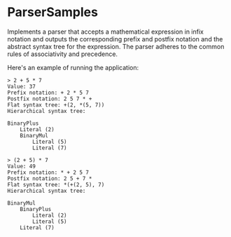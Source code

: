 ParserSamples
=============

Implements a parser that accepts a mathematical expression in infix notation and
outputs the corresponding prefix and postfix notation and the abstract syntax tree
for the expression. The parser adheres to the common rules of associativity and 
precedence.

Here's an example of running the application:

	> 2 + 5 * 7
	Value: 37
	Prefix notation: + 2 * 5 7
	Postfix notation: 2 5 7 * +
	Flat syntax tree: +(2, *(5, 7))
	Hierarchical syntax tree:

	BinaryPlus
		Literal (2)
		BinaryMul
			Literal (5)
			Literal (7)

	> (2 + 5) * 7
	Value: 49
	Prefix notation: * + 2 5 7
	Postfix notation: 2 5 + 7 *
	Flat syntax tree: *(+(2, 5), 7)
	Hierarchical syntax tree:

	BinaryMul
		BinaryPlus
			Literal (2)
			Literal (5)
		Literal (7)